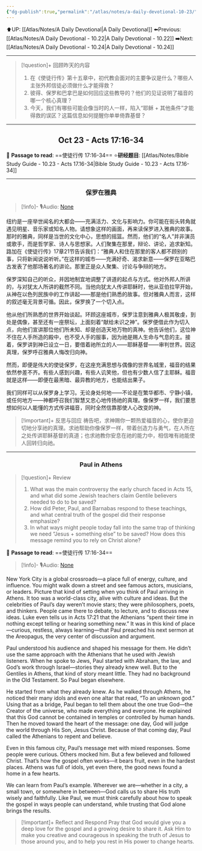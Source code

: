 ```yaml
---
{"dg-publish":true,"permalink":"/atlas/notes/a-daily-devotional-10-23/"}
---
```


 ⬆️UP: [[Atlas/Notes/A Daily Devotional\|A Daily Devotional]]
⬅️Previous: [[Atlas/Notes/A Daily Devotional - 10.22\|A Daily Devotional - 10.22]]
➡️Next: [[Atlas/Notes/A Daily Devotional - 10.24\|A Daily Devotional - 10.24]]

---

> [!question]+ 回顾昨天的内容
> 1. 在《使徒行传》第十五章中，初代教会面对的主要争议是什么？哪些人主张外邦信徒必须做什么才能得救？
> 2. 彼得、保罗和巴拿巴是如何回应这些教导的？他们的见证说明了福音的哪一个核心真理？
> 3. 今天，我们有哪些可能会像当时的人一样，陷入“耶稣 + 其他条件”才能得救的误区？这篇信息如何提醒你单单倚靠基督？

---
## <center>Oct 23 - Acts 17:16-34</center>

📖 **Passage to read**: ==使徒行传 17:16-34==
⭐**研经题目**: [[Atlas/Notes/Bible Study Guide - 10.23 - Acts 17.16-34\|Bible Study Guide - 10.23 - Acts 17.16-34]]

---
### <center>保罗在雅典</center>

> [!info]- 🎙️Audio: [None]()

纽约是一座举世闻名的大都会——充满活力、文化与影响力。你可能在街头转角就遇见明星、音乐家或知名人物。请想象这样的画面，再来读保罗进入雅典的故事。那时的雅典，同样是当世的文化中心，思想的摇篮。然而，他们的“名人”并非演员或歌手，而是哲学家、诗人与思想家。人们聚集在那里，辩论、讲论，追求新知。路加在《使徒行传》17章21节告诉我们：“雅典人和住在那里的客人都不顾别的事，只将新闻说说听听。”在这样的城市——充满好奇、渴求新意——保罗在亚略巴古发表了他那场著名的讲论。那里正是众人聚集、讨论与争辩的地方。

保罗深知自己的听众，并因地制宜地调整了讲道的起点与方式。他对外邦人所讲的，与对犹太人所讲的截然不同。当他向犹太人传讲耶稣时，他从亚伯拉罕开始，从神在以色列民族中的工作讲起——那是他们熟悉的故事。但对雅典人而言，这样的叙述毫无背景可循。因此，保罗换了一个切入点。

他从他们所熟悉的世界开始谈起。环顾这座城市，保罗注意到雅典人极其敬虔，到处是偶像，甚至还有一座祭坛，上面刻着“献给未识之神”。保罗便借此作为切入点，向他们宣讲那位他们所未知、却是创造天地万物的真神。他告诉他们，这位神不住在人手所造的殿中，也不受人手的服事，因为祂是赐人生命与气息的主。接着，保罗讲到神已设立一日，要借着祂所立的人——耶稣基督——审判世界。因这真理，保罗呼召雅典人悔改归向神。

然而，即便是伟大的使徒保罗，在这座充满思想与偶像的世界名城里，福音的结果依然参差不齐。有些人感到兴趣，有些人讥笑他，但也有少数人信了主耶稣。福音就是这样——即便在最黑暗、最异教的地方，也能结出果子。

我们同样可以从保罗身上学习。无论身处何地——不论是在繁华都市、宁静小镇，或任何地方——神都呼召我们智慧又忠心地传扬祂的真理。像保罗一样，我们要思想如何以人能懂的方式传讲福音，同时全然信靠那使人心改变的神。

> [!important]+ 反思与回应
祷告吧，求神赐你一颗热爱福音的心，使你更迫切地分享祂的真理。求祂帮助你像保罗一样，带着创造力与勇气，在人所在之处传讲耶稣基督的真道；也求祂教你安息在祂的能力中，相信唯有祂能使人回转归向祂。


---
### <center>Paul in Athens</center>

> [!question]+ Review
> 1. What was the main controversy the early church faced in Acts 15, and what did some Jewish teachers claim Gentile believers needed to do to be saved?
> 2. How did Peter, Paul, and Barnabas respond to these teachings, and what central truth of the gospel did their response emphasize?
> 3. In what ways might people today fall into the same trap of thinking we need “Jesus + something else” to be saved? How does this message remind you to rely on Christ alone?

📖 **Passage to read**: ==使徒行传 17:16-34==

> [!info]- 🎙️Audio: [None]()  

New York City is a global crossroads—a place full of energy, culture, and influence. You might walk down a street and see famous actors, musicians, or leaders. Picture that kind of setting when you think of Paul arriving in Athens. It too was a world-class city, alive with culture and ideas. But the celebrities of Paul’s day weren’t movie stars; they were philosophers, poets, and thinkers. People came there to debate, to lecture, and to discuss new ideas. Luke even tells us in Acts 17:21 that the Athenians “spent their time in nothing except telling or hearing something new.” It was in this kind of place—curious, restless, always learning—that Paul preached his next sermon at the Areopagus, the very center of discussion and argument.

Paul understood his audience and shaped his message for them. He didn’t use the same approach with the Athenians that he used with Jewish listeners. When he spoke to Jews, Paul started with Abraham, the law, and God’s work through Israel—stories they already knew well. But to the Gentiles in Athens, that kind of story meant little. They had no background in the Old Testament. So Paul began elsewhere.

He started from what they already knew. As he walked through Athens, he noticed their many idols and even one altar that read, “To an unknown god.” Using that as a bridge, Paul began to tell them about the one true God—the Creator of the universe, who made everything and everyone. He explained that this God cannot be contained in temples or controlled by human hands. Then he moved toward the heart of the message: one day, God will judge the world through His Son, Jesus Christ. Because of that coming day, Paul called the Athenians to repent and believe.

Even in this famous city, Paul’s message met with mixed responses. Some people were curious. Others mocked him. But a few believed and followed Christ. That’s how the gospel often works—it bears fruit, even in the hardest places. Athens was full of idols, yet even there, the good news found a home in a few hearts.

We can learn from Paul’s example. Wherever we are—whether in a city, a small town, or somewhere in between—God calls us to share His truth wisely and faithfully. Like Paul, we must think carefully about how to speak the gospel in ways people can understand, while trusting that God alone brings the results.

> [!important]+ Reflect and Respond
Pray that God would give you a deep love for the gospel and a growing desire to share it. Ask Him to make you creative and courageous in speaking the truth of Jesus to those around you, and to help you rest in His power to change hearts.
